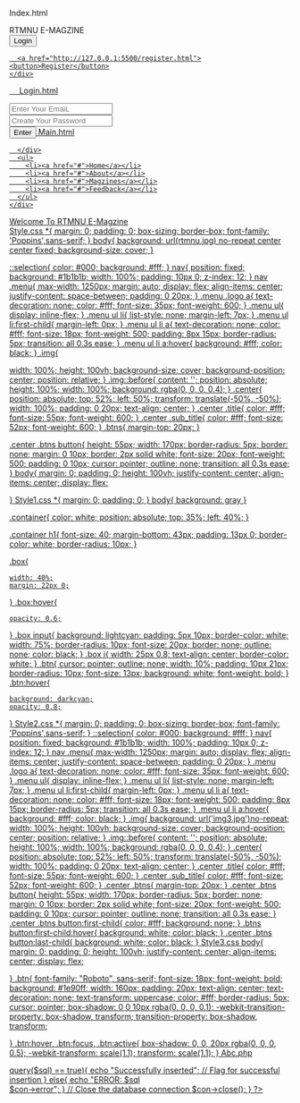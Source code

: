  Index.html
<!DOCTYPE html>
<html lang="en">
<head>
  <meta charset="UTF-8">
  <meta http-equiv="X-UA-Compatible" content="IE=edge">
  <meta name="viewport" content="width=device-width, initial-scale=1.0">
  <link rel="stylesheet" href="style.css">
</head>
<body>
  <div class="img"></div>
  <div class="center">
    <div class="title">RTMNU E-MAGZINE</div>
    <div class="btns">
      <a href="http://127.0.0.1:5500/login.html"><link rel="stylesheet" href="style3.css"><button>Login</button>
      
      <a href="http://127.0.0.1:5500/register.html"><button>Register</button>
    </div>
  </body>
</html>







 
Login.html
<!DOCTYPE html>
<html lang="en">
<head>
    <link rel="stylesheet" href="style1.css">
    <meta charset="UTF-8">
    <meta http-equiv="X-UA-Compatible" content="IE=edge">
    <meta name="viewport" content="width=<div class=box">
   
</head>
<body>
    <div class="box">
        <i class="fa fa-user"></i>
        <input type="EmaiL" name="EmaiL" ID="EmaiL" placeholder="Enter Your EmaiL" required>
    </div>
    <div class="box">
        <i class="fa-regular fa-key"></i>
        <input type="Password" name="Password" id="Password" placeholder="Create Your Password" required>
    </div>
    <a href="http://127.0.0.1:5500/main.html"><button>Enter</button>
</body>
</html> Main.html
<!DOCTYPE html>
<html lang="en" dir="ltr">
  <head>
    <meta charset="UTF-8">
    <meta name="viewport" content="width=device-width, initial-scale=1.0">
    <link rel="stylesheet" href="style2.css">
   </head>
<body>
  <nav>
    <div class="menu">
      <div class="logo">
       
      </div>
      <ul>
        <li><a href="#">Home</a></li>
        <li><a href="#">About</a></li>
        <li><a href="#">Magzines</a></li>
        <li><a href="#">Feedback</a></li>
      </ul>
    </div>
  </nav>
  <div class="img"></div>
  <div class="center">
    <div class="title">Welcome To RTMNU E-Magzine </div>
    <a href="http://127.0.0.1:5500/mode.html">
  </div>
</body>

</html>
Style.css
*{
  margin: 0;
  padding: 0;
  box-sizing: border-box;
  font-family: 'Poppins',sans-serif;
}
body{
  background: url(rtmnu.jpg) no-repeat center center fixed;
  background-size: cover;
}

::selection{
  color: #000;
  background: #fff;
}
nav{
  position: fixed;
  background: #1b1b1b;
  width: 100%;
  padding: 10px 0;
  z-index: 12;
}
nav .menu{
  max-width: 1250px;
  margin: auto;
  display: flex;
  align-items: center;
  justify-content: space-between;
  padding: 0 20px;
}
.menu .logo a{
  text-decoration: none;
  color: #fff;
  font-size: 35px;
  font-weight: 600;
}
.menu ul{
  display: inline-flex;
}
.menu ul li{
  list-style: none;
  margin-left: 7px;
}
.menu ul li:first-child{
  margin-left: 0px;
}
.menu ul li a{
  text-decoration: none;
  color: #fff;
  font-size: 18px;
  font-weight: 500;
  padding: 8px 15px;
  border-radius: 5px;
  transition: all 0.3s ease;
}
.menu ul li a:hover{
  background: #fff;
  color: black;
}
.img{
  
  width: 100%;
  height: 100vh;
  background-size: cover;
  background-position: center;
  position: relative;
}
.img::before{
  content: '';
  position: absolute;
  height: 100%;
  width: 100%;
  background: rgba(0, 0, 0, 0.4);
}
.center{
  position: absolute;
  top: 52%;
  left: 50%;
  transform: translate(-50%, -50%);
  width: 100%;
  padding: 0 20px;
  text-align: center;
}
.center .title{
  color: #fff;
  font-size: 55px;
  font-weight: 600;
}
.center .sub_title{
  color: #fff;
  font-size: 52px;
  font-weight: 600;
}
 .btns{
   margin-top: 20px;
 }

.center .btns button{
  height: 55px;
  width: 170px;
  border-radius: 5px;
  border: none;
  margin: 0 10px;
  border: 2px solid white;
  font-size: 20px;
  font-weight: 500;
  padding: 0 10px;
  cursor: pointer;
  outline: none;
  transition: all 0.3s ease;
}
body{
  margin: 0;
  padding: 0;
  height: 100vh;
  justify-content: center;
  align-items: center;
  display: flex;

}
Style1.css
*{
    margin: 0;
    padding: 0;
}
body{
    background: gray
}

.container{
    color: white;
    position: absolute;
    top: 35%;
    left: 40%;
}

.container h1{
    font-size: 40;
    margin-bottom: 43px;
    padding: 13px 0;
    border-color: white;
    border-radius: 10px;
}

.box{
    
    width: 40%;
    margin: 22px 0;
}
.box:hover{
   
    opacity: 0.6;
}
.box input{
    background: lightcyan;
    padding: 5px 10px;
    border-color: white;
    width: 75%;
    border-radius: 10px;
    font-size: 20px;
    border: none;
    outline: none;
    color: black;
}
.box i{
    width: 25px 0.8;
    text-align: center;
    border-color: white;
}
.btn{
    cursor: pointer;
    outline: none;
    width: 10%;
    padding: 10px 21px;
    border-radius: 10px;
    font-size: 13px;
    background: white;
    font-weight: bold;
}
.btn:hover{
   
    background: darkcyan;
    opacity: 0.8;
}
Style2.css
*{
  margin: 0;
  padding: 0;
  box-sizing: border-box;
  font-family: 'Poppins',sans-serif;
}
::selection{
  color: #000;
  background: #fff;
}
nav{
  position: fixed;
  background: #1b1b1b;
  width: 100%;
  padding: 10px 0;
  z-index: 12;
}
nav .menu{
  max-width: 1250px;
  margin: auto;
  display: flex;
  align-items: center;
  justify-content: space-between;
  padding: 0 20px;
}
.menu .logo a{
  text-decoration: none;
  color: #fff;
  font-size: 35px;
  font-weight: 600;
}
.menu ul{
  display: inline-flex;
}
.menu ul li{
  list-style: none;
  margin-left: 7px;
}
.menu ul li:first-child{
  margin-left: 0px;
}
.menu ul li a{
  text-decoration: none;
  color: #fff;
  font-size: 18px;
  font-weight: 500;
  padding: 8px 15px;
  border-radius: 5px;
  transition: all 0.3s ease;
}
.menu ul li a:hover{
  background: #fff;
  color: black;
}
.img{
  background: url('img3.jpg')no-repeat;
  width: 100%;
  height: 100vh;
  background-size: cover;
  background-position: center;
  position: relative;
}
.img::before{
  content: '';
  position: absolute;
  height: 100%;
  width: 100%;
  background: rgba(0, 0, 0, 0.4);
}
.center{
  position: absolute;
  top: 52%;
  left: 50%;
  transform: translate(-50%, -50%);
  width: 100%;
  padding: 0 20px;
  text-align: center;
}
.center .title{
  color: #fff;
  font-size: 55px;
  font-weight: 600;
}
.center .sub_title{
  color: #fff;
  font-size: 52px;
  font-weight: 600;
}
.center .btns{
  margin-top: 20px;
}
.center .btns button{
  height: 55px;
  width: 170px;
  border-radius: 5px;
  border: none;
  margin: 0 10px;
  border: 2px solid white;
  font-size: 20px;
  font-weight: 500;
  padding: 0 10px;
  cursor: pointer;
  outline: none;
  transition: all 0.3s ease;
}
.center .btns button:first-child{
  color: #fff;
  background: none;
}
.btns button:first-child:hover{
  background: white;
  color: black;
}
.center .btns button:last-child{
  background: white;
  color: black;
}
Style3.css
body{
    margin: 0;
    padding: 0;
    height: 100vh;
    justify-content: center;
    align-items: center;
    display: flex;

}
.btn{
    font-family: "Roboto", sans-serif;
    font-size: 18px;
    font-weight: bold;
    background: #1e90ff;
    width: 160px;
    padding: 20px;
    text-align: center;
    text-decoration: none;
    text-transform: uppercase;
    color: #fff;
    border-radius: 5px;
    cursor: pointer;
    box-shadow: 0 0 10px rgba(0, 0, 0, 0.1);
    -webkit-transition-property: box-shadow, transform;
    transition-property: box-shadow, transform;

}
.btn:hover, .btn:focus, .btn:active{
    box-shadow: 0, 0, 20px rgba(0, 0, 0, 0.5);
    -webkit-transform: scale(1.1);
    transform: scale(1.1);
}
Abc.php
<?php
$insert = false;
if(isset($_POST['name'])){
    // Set connection variables
    $server = "localhost";
    $username = "root";
    $password = "";

    // Create a database connection
    $con = mysqli_connect($server, $username, $password);

    // Check for connection success
    if(!$con){
        die("connection to this database failed due to" . mysqli_connect_error());
    }
    // echo "Success connecting to the date";

    // Collect post variables
    $name = $_POST['name'];
    $Email = $_POST['Email'];
    $password = $_POST['Password'];
    $Number = $_POST['Number'];
    $sql = "INSERT INTO `data` (`Sr.no.`, `Name`, `Email`, `Password`, `number`, `date`) VALUES ('$name', '$Email', '$password', '$Number', current_timestamp());"
    // Execute the query
    if($con->query($sql) == true){
         echo "Successfully inserted";

        // Flag for successful insertion
    }
    else{
        echo "ERROR: $sql <br> $con->error";
    }

    // Close the database connection
    $con->close();
}
?>
